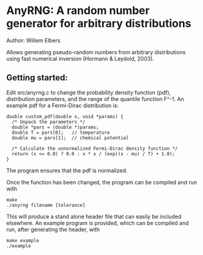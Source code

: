 AnyRNG: A random number generator for arbitrary distributions
=============================================================

Author: Willem Elbers

Allows generating pseudo-random numbers from arbitrary distributions using
fast numerical inversion (Hormann & Leydold, 2003).

Getting started:
----------------

Edit src/anyrng.c to change the probability density function (pdf),
distribution parameters, and the range of the quantile function F^-1. An
example pdf for a Fermi-Dirac distribution is:

```
double custom_pdf(double x, void *params) {
  /* Unpack the parameters */
  double *pars = (double *)params;
  double T = pars[0];   // temperature
  double mu = pars[1];  // chemical potential

  /* Calculate the unnormalized Fermi-Dirac density function */
  return (x <= 0.0) ? 0.0 : x * x / (exp((x - mu) / T) + 1.0);
}
```

The program ensures that the pdf is normalized.  

Once the function has been changed, the program can be compiled and run with

```console
make
./anyrng filename [tolerance]
```

This will produce a stand alone header file that can easily be included
elsewhere. An example program is provided, which can be compiled and run,
after generating the header, with

```console
make example
./example
```
